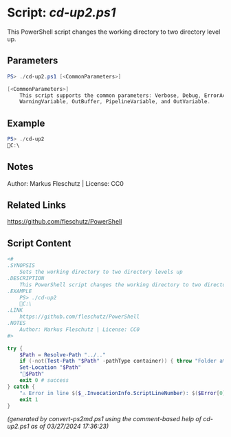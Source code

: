 Script: *cd-up2.ps1*
========================

This PowerShell script changes the working directory to two directory level up.

Parameters
----------
```powershell
PS> ./cd-up2.ps1 [<CommonParameters>]

[<CommonParameters>]
    This script supports the common parameters: Verbose, Debug, ErrorAction, ErrorVariable, WarningAction, 
    WarningVariable, OutBuffer, PipelineVariable, and OutVariable.
```

Example
-------
```powershell
PS> ./cd-up2
📂C:\

```

Notes
-----
Author: Markus Fleschutz | License: CC0

Related Links
-------------
https://github.com/fleschutz/PowerShell

Script Content
--------------
```powershell
<#
.SYNOPSIS
	Sets the working directory to two directory levels up
.DESCRIPTION
	This PowerShell script changes the working directory to two directory level up.
.EXAMPLE
	PS> ./cd-up2
	📂C:\
.LINK
	https://github.com/fleschutz/PowerShell
.NOTES
	Author: Markus Fleschutz | License: CC0
#>

try {
	$Path = Resolve-Path "../.."
	if (-not(Test-Path "$Path" -pathType container)) { throw "Folder at 📂$Path doesn't exist (yet)" }
	Set-Location "$Path"
	"📂$Path"
	exit 0 # success
} catch {
	"⚠️ Error in line $($_.InvocationInfo.ScriptLineNumber): $($Error[0])"
	exit 1
}
```

*(generated by convert-ps2md.ps1 using the comment-based help of cd-up2.ps1 as of 03/27/2024 17:36:23)*
